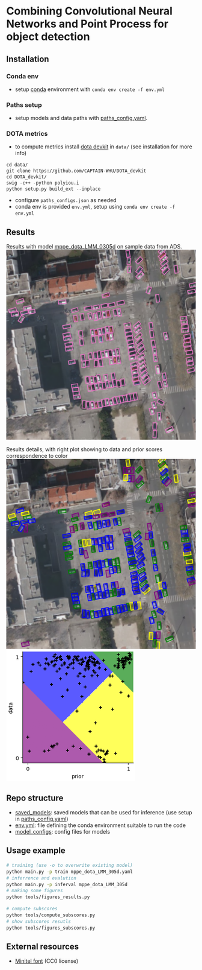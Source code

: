 # Combining Convolutional Neural Networks and Point Process for object detection


## Installation

### Conda env
- setup [conda](https://conda.io/projects/conda/en/latest/user-guide/install/index.html) environment with `conda env create -f env.yml`

### Paths setup
- setup models and data paths with [paths_config.yaml](paths_config.yaml).


### DOTA metrics
- to compute metrics install [dota devkit](https://github.com/CAPTAIN-WHU/DOTA_devkit) in `data/` (see installation for more info)
```
cd data/
git clone https://github.com/CAPTAIN-WHU/DOTA_devkit
cd DOTA_devkit/
swig -c++ -python polyiou.i
python setup.py build_ext --inplace
```
- configure `paths_configs.json` as needed
- conda env is provided `env.yml`, setup using `conda env create -f env.yml`


## Results

Results with model [mppe_dota_LMM_0305d](model_configs/mppe/dota/mppe_dota_LMM_0305d.yaml) on sample data from ADS.
![Alt text](examples/ads/p0005_mpp+cnn_B.png)


Results details, with right plot showing to data and prior scores correspondence to color 
![Alt text](examples/ads/p0005_mpp+cnn_B_details.png)![Alt text](examples/ads/p0005_mpp+cnn_B_scoresplot.png)

## Repo structure

- [saved_models](saved_models): saved models that can be used for inference (use setup in [paths_config.yaml](paths_config.yaml))
- [env.yml](env.yml): file defining the conda environment suitable to run the code
- [model_configs](model_configs): config files for models


## Usage example

```bash
# training (use -o to overwrite existing model)
python main.py -p train mppe_dota_LMM_305d.yaml
# inferrence and evalution
python main.py -p inferval mppe_dota_LMM_305d
# making some figures
python tools/figures_results.py
```

```bash
# compute subscores
python tools/compute_subscores.py
# show subscores resutls
python tools/figures_subscores.py
```


## External resources
- [Minitel font](https://github.com/Zigazou/Minitel-Canvas) (CC0 license)


